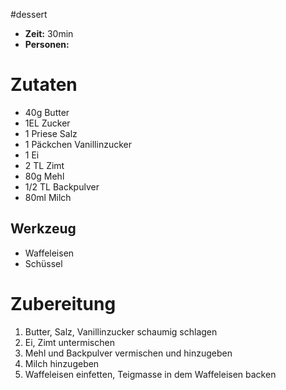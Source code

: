 #dessert 
* **Zeit:**  30min
* **Personen:** 

# Zutaten
* 40g Butter
* 1EL Zucker
* 1 Priese Salz
* 1 Päckchen Vanillinzucker
* 1 Ei
* 2 TL Zimt
* 80g Mehl
* 1/2 TL Backpulver
* 80ml Milch

## Werkzeug
* Waffeleisen
* Schüssel

# Zubereitung

1. Butter, Salz, Vanillinzucker schaumig schlagen
2. Ei, Zimt untermischen
3. Mehl und Backpulver vermischen und hinzugeben
4. Milch hinzugeben
5. Waffeleisen einfetten, Teigmasse in dem Waffeleisen backen